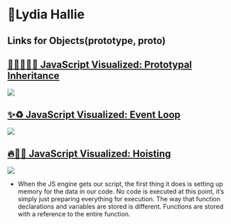 # 👏Lydia Hallie

## Links for Objects(prototype, **proto**)

## [🎉👨‍👩‍👧‍👧 JavaScript Visualized: Prototypal Inheritance](https://dev.to/lydiahallie/javascript-visualized-prototypal-inheritance-47co)

![](https://res.cloudinary.com/practicaldev/image/fetch/s--gg5KU5nB--/c_limit%2Cf_auto%2Cfl_progressive%2Cq_66%2Cw_880/https://thepracticaldev.s3.amazonaws.com/i/fabyyjot1s78mttyzzk8.gif)

## [✨♻️ JavaScript Visualized: Event Loop](https://dev.to/lydiahallie/javascript-visualized-event-loop-3dif)

![](https://res.cloudinary.com/practicaldev/image/fetch/s--44yasyNX--/c_limit%2Cf_auto%2Cfl_progressive%2Cq_66%2Cw_880/https://devtolydiahallie.s3-us-west-1.amazonaws.com/gid1.6.gif)

## [🔥🕺🏼 JavaScript Visualized: Hoisting](https://dev.to/lydiahallie/javascript-visualized-hoisting-478h)
![](https://res.cloudinary.com/practicaldev/image/fetch/s--lLfiCbTX--/c_limit%2Cf_auto%2Cfl_progressive%2Cq_66%2Cw_880/https://devtolydiahallie.s3-us-west-1.amazonaws.com/gif7.gif)

- When the JS engine gets our script, the first thing it does is setting up memory for the data in our code. No code is executed at this point, it’s simply just preparing everything for execution. The way that function declarations and variables are stored is different. Functions are stored with a reference to the entire function.

## []()
![]()

## []()
![]()

## []()
![]()

## []()
![]()

## []()
![]()
